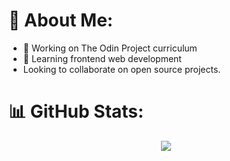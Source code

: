 # 💫 About Me:
- 🔭 Working on The Odin Project curriculum
- 🌱 Learning frontend web development
- Looking to collaborate on open source projects.

# 📊 GitHub Stats:
<div align="center">
  <img src="https://github-readme-streak-stats.herokuapp.com/?user=blackbird410&theme=dark&hide_border=false">
</div>
<br/>
